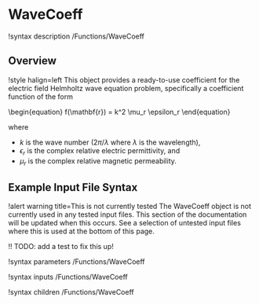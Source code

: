 # WaveCoeff

!syntax description /Functions/WaveCoeff

## Overview

!style halign=left
This object provides a ready-to-use coefficient for the electric field Helmholtz wave equation problem, specifically a coefficient function of the form

\begin{equation}
  f(\mathbf{r}) = k^2 \mu_r \epsilon_r
\end{equation}

where

- $k$ is the wave number ($2 \pi / \lambda$ where $\lambda$ is the wavelength),
- $\epsilon_r$ is the complex relative electric permittivity, and
- $\mu_r$ is the complex relative magnetic permeability.

## Example Input File Syntax

!alert warning title=This is not currently tested
The WaveCoeff object is not currently used in any tested input files. This
section of the documentation will be updated when this occurs. See a selection of
untested input files where this is used at the bottom of this page.

!! TODO: add a test to fix this up!

!syntax parameters /Functions/WaveCoeff

!syntax inputs /Functions/WaveCoeff

!syntax children /Functions/WaveCoeff
